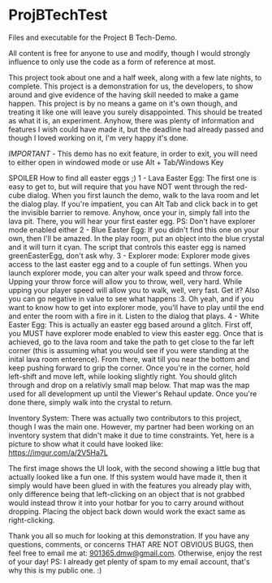 # ProjBTechTest
Files and executable for the Project B Tech-Demo.

All content is free for anyone to use and modify, though I would strongly influence to only use the code as a form of reference at most.


This project took about one and a half week, along with a few late nights, to complete. This project is a demonstration for us, the developers, to show around and give evidence of the having skill needed to make a game happen. This project is by no means a game on it's own though, and treating it like one will leave you surely disappointed. This should be treated as what it is, an experiment. Anyhow, there was plenty of information and features I wish could have made it, but the deadline had already passed and though I loved working on it, I'm very happy it's done.

*IMPORTANT* - This demo has no exit feature, in order to exit, you will need to either open in windowed mode or use Alt + Tab/Windows Key

SPOILER
How to find all easter eggs ;)
1 - Lava Easter Egg: The first one is easy to get to, but will require that you have NOT went through the red-cube dialog. When you first launch the demo, walk to the lava room and let the dialog play. If you're impatient, you can Alt Tab and click back in to get the invisible barrier to remove. Anyhow, once your in, simply fall into the lava pit. There, you will hear your first easter egg. PS: Don't have explorer mode enabled either
2 - Blue Easter Egg: If you didn't find this one on your own, then I'll be amazed. In the play room, put an object into the blue crystal and it will turn it cyan. The script that controls this easter egg is named greenEasterEgg, don't ask why.
3 - Explorer mode: Explorer mode gives access to the last easter egg and to a couple of fun settings. When you launch explorer mode, you can alter your walk speed and throw force. Upping your throw force will allow you to throw, well, very hard. While upping your player speed will allow you to walk, well, very fast. Get it? Also you can go negative in value to see what happens :3. Oh yeah, and if you want to know how to get into explorer mode, you'll have to play until the end and enter the room with a fire in it. Listen to the dialog that plays.
4 - White Easter Egg: This is actually an easter egg based around a glitch. First off, you MUST have explorer mode enabled to view this easter egg. Once that is achieved, go to the lava room and take the path to get close to the far left corner (this is assuming what you would see if you were standing at the inital lava room enterence). From there, wait till you near the bottom and keep pushing forward to grip the corner. Once you're in the corner, hold left-shift and move left, while looking slightly right. You should glitch through and drop on a relativly small map below. That map was the map used for all development up until the Viewer's Rehaul update. Once you're done there, simply walk into the crystal to return.


Inventory System:
There was actually two contributors to this project, though I was the main one. However, my partner had been working on an inventory system that didn't make it due to time constraints. Yet, here is a picture to show what it could have looked like:
https://imgur.com/a/2V5Ha7L

The first image shows the UI look, with the second showing a little bug that actually looked like a fun one. If this system would have made it, then it simply would have been glued in with the features you already play with, only difference being that left-clicking on an object that is not grabbed would instead throw it into your hotbar for you to carry around without dropping. Placing the object back down would work the exact same as right-clicking.



Thank you all so much for looking at this demonstration. If you have any questions, comments, or concerns THAT ARE NOT OBVIOUS BUGS, then feel free to email me at: 901365.dmw@gmail.com. Otherwise, enjoy the rest of your day!
PS: I already get plenty of spam to my email account, that's why this is my public one. :)
